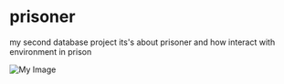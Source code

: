 # prisoner
my second database project  its's about prisoner and how interact with environment in prison 

![My Image](../Downloads/prison.png)
